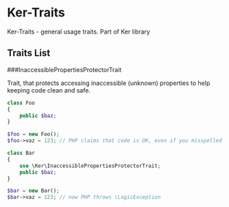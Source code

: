 Ker-Traits
==========

Ker-Traits - general usage traits. Part of Ker library

Traits List
-----------

###InaccessiblePropertiesProtectorTrait

Trait, that protects accessing inaccessible (unknown) properties to help keeping code clean and safe.

```php
class Foo
{
    public $baz;
}

$foo = new Foo();
$foo->vaz = 123; // PHP claims that code is OK, even if you misspelled variable name!

class Bar
{
    use \Ker\InaccessiblePropertiesProtectorTrait;
    public $baz;
}

$bar = new Bar();
$bar->vaz = 123; // now PHP throws \LogicException
```

